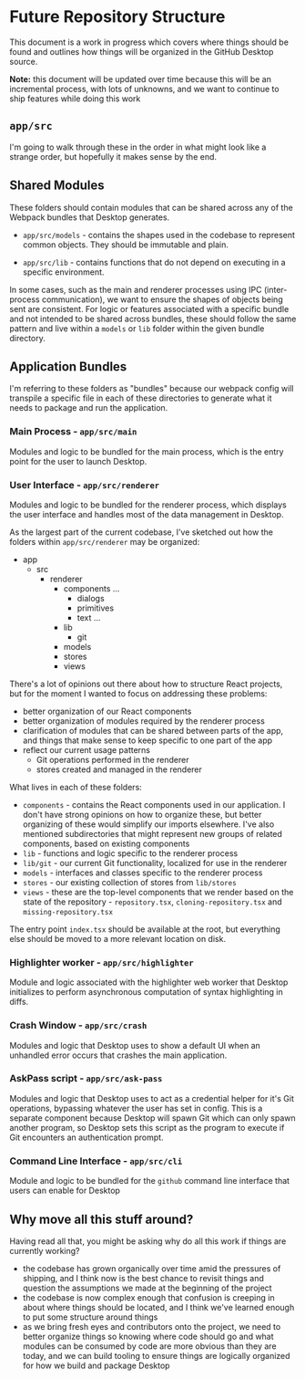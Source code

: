 # Future Repository Structure

This document is a work in progress which covers where things should be found and
outlines how things will be organized in the GitHub Desktop source.

**Note:** this document will be updated over time because this will be an
incremental process, with lots of unknowns, and we want to continue to ship
features while doing this work

## `app/src`

I'm going to walk through these in the order in what might look like a strange
order, but hopefully it makes sense by the end.

## Shared Modules

These folders should contain modules that can be shared across any of the
Webpack bundles that Desktop generates.

 - `app/src/models` - contains the shapes used in the codebase to represent
common objects. They should be immutable and plain.

 - `app/src/lib` - contains functions that do not depend on executing in a
 specific environment.

In some cases, such as the main and renderer processes using IPC (inter-process
communication), we want to ensure the shapes of objects being sent are
consistent. For logic or features associated with a specific bundle and not
intended to be shared across bundles, these should follow the same pattern and
live within a `models` or `lib` folder within the given bundle directory.

## Application Bundles

I'm referring to these folders as "bundles" because our webpack config will
transpile a specific file in each of these directories to generate what it
needs to package and run the application.

### Main Process - `app/src/main`

Modules and logic to be bundled for the main process, which is the entry point
for the user to launch Desktop.

### User Interface - `app/src/renderer`

Modules and logic to be bundled for the renderer process, which displays the
user interface and handles most of the data management in Desktop.

As the largest part of the current codebase, I've sketched out how the folders
within `app/src/renderer` may be organized:

 - app
    - src
       - renderer
          - components
            ... 
            - dialogs
            - primitives
            - text
            ...
          - lib
             - git
          - models
          - stores
          - views

There's a lot of opinions out there about how to structure React projects, but
for the moment I wanted to focus on addressing these problems:

 - better organization of our React components
 - better organization of modules required by the renderer process
 - clarification of modules that can be shared between parts of the app, and
   things that make sense to keep specific to one part of the app
 - reflect our current usage patterns
    - Git operations performed in the renderer
    - stores created and managed in the renderer

What lives in each of these folders:

 - `components` - contains the React components used in our application. I don't
   have strong opinions on how to organize these, but better organizing of these
   would simplify our imports elsewhere. I've also mentioned subdirectories that
   might represent new groups of related components, based on existing components
 - `lib` - functions and logic specific to the renderer process
 - `lib/git` - our current Git functionality, localized for use in the renderer
 - `models` - interfaces and classes specific to the renderer process
 - `stores` - our existing collection of stores from `lib/stores`
 - `views` - these are the top-level components that we render based on the state
   of the repository - `repository.tsx`, `cloning-repository.tsx` and 
   `missing-repository.tsx`

The entry point `index.tsx` should be available at the root, but everything else
should be moved to a more relevant location on disk.

### Highlighter worker - `app/src/highlighter`

Module and logic associated with the highlighter web worker that Desktop
initializes to perform asynchronous computation of syntax highlighting in diffs.

### Crash Window - `app/src/crash`

Modules and logic that Desktop uses to show a default UI when an unhandled error
occurs that crashes the main application.

### AskPass script - `app/src/ask-pass`

Modules and logic that Desktop uses to act as a credential helper for it's Git
operations, bypassing whatever the user has set in config. This is a separate
component because Desktop will spawn Git which can only spawn another program,
so Desktop sets this script as the program to execute if Git encounters an
authentication prompt.

### Command Line Interface - `app/src/cli`

Module and logic to be bundled for the `github` command line interface that
users can enable for Desktop

## Why move all this stuff around?

Having read all that, you might be asking why do all this work if things are
currently working?

 - the codebase has grown organically over time amid the pressures of shipping,
   and I think now is the best chance to revisit things and question the
   assumptions we made at the beginning of the project
 - the codebase is now complex enough that confusion is creeping in about
   where things should be located, and I think we've learned enough to put some
   structure around things
 - as we bring fresh eyes and contributors onto the project, we need to better
   organize things so knowing where code should go and what modules can be
   consumed by code are more obvious than they are today, and we can build
   tooling to ensure things are logically organized for how we build and package
   Desktop
